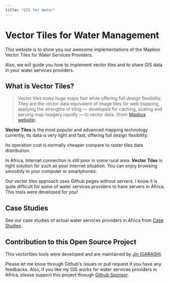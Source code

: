 ```yaml
---
title: "GIS for Water"
---
```


# Vector Tiles for Water Management

This webiste is to show you our awesome implementations of the Mapbox Vector Tiles for Water Services Providers.

Also, we will guide you how to implement vector tiles and to share GIS data in your water services providers.

## What is Vector Tiles?

> Vector tiles make huge maps fast while offering full design flexibility. They are the vector data equivalent of image tiles for web mapping, applying the strengths of tiling — developed for caching, scaling and serving map imagery rapidly — to vector data. (from [Mapbox website](https://docs.mapbox.com/vector-tiles/reference/)).

**Vector Tiles** is the most popular and advanced mapping technology currently, its data is very light and fast, offering full design flexibility. 

Its operation cost is normally cheaper compare to raster tiles data distribution.

In Africa, Internet connection is still poor in some rural area. **Vector Tiles** is right solution for such as poor internet situation. You can enjoy browsing smoothly in your computer or smartphones.

Our vector tiles approach uses Github pages without servers. I know it is quite difficult for some of water services providers to have servers in Africa. This tools were developed for you!

## Case Studies
See our case studies of actual water services providers in Africa from [Case Studies](./casestudies).

## Contribution to this Open Source Project
This vectortiles tools were developed and are maintained by [Jin IGARASHI](https://water-gis.com). 

Please let me know through Github's issues or pull request if you have any feedbacks. Also, if you like my GIS works for water services providers in Africa, please support this project through [Github Sponsor](https://github.com/sponsors/JinIgarashi).
